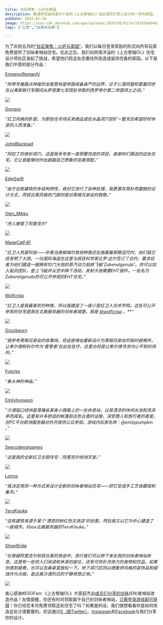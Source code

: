 ```yaml
---
title: 社区聚焦：火炉与家园
description: 敬请欣赏由创造力十足的《上古卷轴OL》社区成员们悉心设计的一系列家园。
pubDate: 2024-05-24
image: https://eso-cdn.denohub.com/ape/uploads/2024/05/617acf8193de6405c67e3b1f0adedbd1.jpg
tags: ["公告","10周年庆典"]

---
```


为了庆祝五月的[“社区聚焦：火炉与家园”](/news/post/65941)，我们以每日登录奖励的形式向所有玩家免费提供了剑咏者哨站住宅。在此之后，我们向热情洋溢的《上古卷轴OL》住宅设计师社区发起了挑战，希望他们将这处空置住所改造成装饰完备的家园。以下是我们中意的部分作品：

[EmperorRemanIV](https://forums.elderscrollsonline.com/en/discussion/comment/8106431/#Comment_8106431)

_“附带专属路点神龛的龙尾营地是帝国戒备森严的边界，位于匕落同盟和雷曼四世在以弗索斯行军期间从萨恩第七军团处夺取的西罗帝尔第二帝国领土之间。”_

![](https://eso-cdn.denohub.com/ape/uploads/2024/05/bc0962d1da9a06cee03e09c4da9613ef.jpg)

[Googoo](https://forums.elderscrollsonline.com/en/discussion/comment/8106593/#Comment_8106593)

_“红卫风格的卧室。为那些在市场买卖商品或在水晶洞穴挖矿一整天后希望好好休息的人而准备。”_

![](https://eso-cdn.denohub.com/ape/uploads/2024/05/b20b8d785d0e6390a64a7d0b94e1e725.jpg)

[JohnBlacksad](https://forums.elderscrollsonline.com/en/discussion/comment/8106749/#Comment_8106749)

_“阿拉丁的奇妙洞穴。这是我多年来一直想要完成的项目，谢谢你们赠送的这处住宅，它让我能够创作出超越自己想象的完美搭配。”_

![](https://eso-cdn.denohub.com/ape/uploads/2024/05/39461cc503ba9e1d9b00ccd659c15ea2.jpg)

[EdjeSwift](https://forums.elderscrollsonline.com/en/discussion/comment/8107403/#Comment_8107403)

_“由于这栋建筑的多结构特性，我对它进行了各种处理。我更喜欢简朴而震撼的设计方式，而班古莱风格的门廊则是对黑暗兄弟会的致敬。”_

![](https://eso-cdn.denohub.com/ape/uploads/2024/05/9f1446cf32ab368748dc758783c00e13.jpg)

[Olen\_Mikko](https://forums.elderscrollsonline.com/en/discussion/comment/8108660/#Comment_8108660)

_“虎人接管了阿里克尔”_

![](https://eso-cdn.denohub.com/ape/uploads/2024/05/aff6de73e04082925bc58cf6cb7f0e66.jpg)

[MageCatF4F](https://forums.elderscrollsonline.com/en/discussion/comment/8110122/#Comment_8110122)

_“红卫人热爱科技——毕竟当泰姆瑞尔其他种族还在施展着邪眼诅咒时，他们就已经发明了大炮。一伙国际海盗在这里与疯狂科学家比罗·达尔签订了合约，要求后者为他们建造一艘拥有10门大炮的蒸汽动力劫掠飞艇‘Zubenelgenubi’。你可以加入船员团队，登上飞艇并从空中降下浩劫。发射大炮需要EHT插件。一处名为Zubenelgenubi的可公开参观的EHT住宅。”_

![](https://eso-cdn.denohub.com/ape/uploads/2024/05/206fe4e21a0de580b39f8badb709363c.jpg)

[Wolfcrisp](https://forums.elderscrollsonline.com/en/discussion/comment/8113043/#Comment_8113043)

_“红卫人是我最喜欢的种族，所以我建造了一座小型红卫人剑术学院。这处可公开参观的住宅是我在北美服务器的剑咏者城堡。我是_
[_@wolfcrisp_](https://forums.elderscrollsonline.com/en/profile/wolfcrisp) _。**”_

![](https://eso-cdn.denohub.com/ape/uploads/2024/05/79d2db5e1d88d8af20b0422640ae6dcd.jpg)

[Grizzbeorn](https://forums.elderscrollsonline.com/en/discussion/comment/8110832/#Comment_8110832)

_“我参考黑暗兄弟会的故事线，将这座哨站重新设计为黑暗兄弟会的临时避难所，让希尔德和科尔作为‘看管者’在此处驻守，这里也将是让希尔德寻求内心平和的场所。”_

![](https://eso-cdn.denohub.com/ape/uploads/2024/05/5c61713086f61f11f220725faf23b94f.png)

[Futerko](https://forums.elderscrollsonline.com/en/discussion/comment/8110855/#Comment_8110855)

_“象头神的神庙。”_

![](https://eso-cdn.denohub.com/ape/uploads/2024/05/4c18726307309a7dd5dc70430adc922a.jpg)

[Emilyhyoyeon](https://forums.elderscrollsonline.com/en/discussion/comment/8111053/#Comment_8111053)

_“沙漠隘口绿洲是落锤省某条小商路上的一处休息站，以其清凉的休闲水池和洗涤亭而闻名。这里有许多舒适的帐篷和古色古香的设施，深受商人和旅行者的喜爱。在PC平台欧洲服务器对外开放供公众参观。游戏内玩家名称：@emilypumpkin
。”_

![](https://eso-cdn.denohub.com/ape/uploads/2024/05/2d5832fe365ea8517565227ad2e21694.jpg)

[Seecodenotgames](https://forums.elderscrollsonline.com/en/discussion/comment/8110895/#Comment_8110895)

_“这是我的全新红卫主题住宅：阿里克尔绿洲天堂。”_

![](https://eso-cdn.denohub.com/ape/uploads/2024/05/83f770887d93e0a680cad7377f55a5ee.jpg)

[Lorros](https://forums.elderscrollsonline.com/en/discussion/comment/8112192/#Comment_8112192)

_“我决定用另一种方式来设计全新的剑咏者哨站住宅——把它变成手工艺收藏馆和集市。”_

![](https://eso-cdn.denohub.com/ape/uploads/2024/05/25c669c0ff0c506b7c64804d61ddc153.jpg)

[TeruKisuke](https://forums.elderscrollsonline.com/en/discussion/comment/8113148/#Comment_8113148)

_“这栋建筑来源于某个‘漂亮的粉红色文具店’的创意。然后我又以它为中心建造了一座城市。Xbox北美服务器的TeruKisuke。”_

![](https://eso-cdn.denohub.com/ape/uploads/2024/05/25dbdf5bff58f943eb06e471b993cdbf.jpg)

[SilverBride](https://forums.elderscrollsonline.com/en/discussion/comment/8110567/#Comment_8110567)

_“在穿越阿里克尔和班古莱的旅途中，旅行者们可以停下来在我的剑咏者哨站休息。这里有一些供人们阅读和休息的座位，还有可供补充体力的食物和饮品。如果你感到疲惫，也可以去桑拿室放松一下。地下洞穴区则以德鲁伊风格的装饰品和蜡烛作为点缀，是远离沙漠烈日的宁静冥想之地。”_

![](https://eso-cdn.denohub.com/ape/uploads/2024/05/09a8df8fb9ba1f1fdd79eb740baba571.jpg)

衷心感谢#ESOFam
《上古卷轴OL》大家庭杰出[成员们分享的剑咏](https://forums.elderscrollsonline.com/en/discussion/657931/show-us-your-sword-singers-redoubt-housing-creations)(EN)者哨站改造作品！友情提醒，你还有时间领取属于自己的剑咏者哨站，[只需登录游戏即可获得](/news/post/65941)！你已经在本月免费领取这处住宅了吗？如果是的话，我们很想看看你是如何改造这处沙漠要塞的。欢迎通过[X（即Twitter）](https://twitter.com/TESOnline)、[Instagram](https://www.instagram.com/elderscrollsonline/)和[Facebook](https://www.facebook.com/ElderScrollsOnline)与我们分享你的设计。
